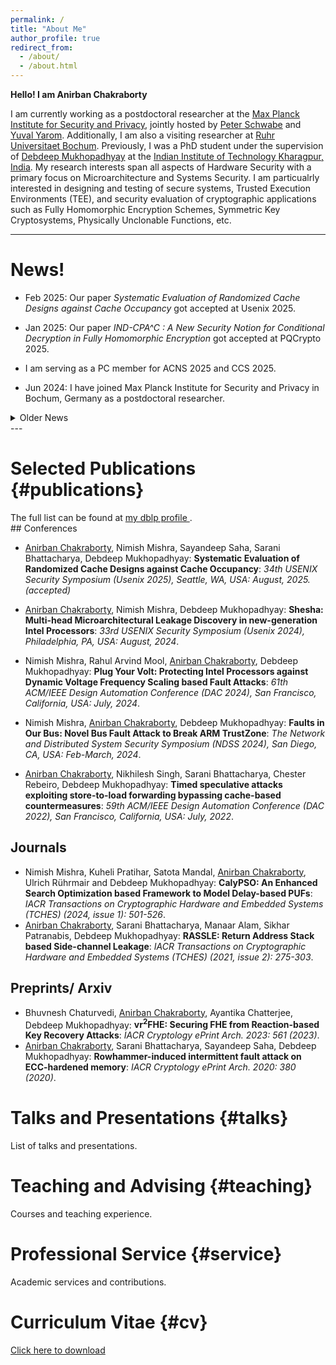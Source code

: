 ```yaml
---
permalink: /
title: "About Me"
author_profile: true
redirect_from: 
  - /about/
  - /about.html
---
```


**Hello! I am Anirban Chakraborty**

I am currently working as a postdoctoral researcher at the [Max Planck Institute for Security and Privacy](https://www.mpi-sp.org/), jointly hosted by [Peter Schwabe](https://cryptojedi.org/peter/index.shtml) and [Yuval Yarom](https://yuval.yarom.org/). Additionally, I am also a visiting researcher at [Ruhr Universitaet Bochum](https://informatik.rub.de/en/). Previously, I was a PhD student under the supervision of [Debdeep Mukhopadhyay](https://sites.google.com/view/debdeepmukhopadhyay/home) at the [Indian Institute of Technology Kharagpur, India](https://www.iitkgp.ac.in/). My research interests span all aspects of Hardware Security with a primary focus on Microarchitecture and Systems Security. I am particualrly interested in designing and testing of secure systems, Trusted Execution Environments (TEE), and security evaluation of cryptographic applications such as Fully Homomorphic Encryption Schemes, Symmetric Key Cryptosystems, Physically Unclonable Functions, etc.

***

# News!

* Feb 2025: Our paper  _Systematic Evaluation of Randomized Cache Designs against Cache Occupancy_ got accepted at Usenix 2025.

* Jan 2025: Our paper  _IND-CPA^C : A New Security Notion for Conditional Decryption in Fully Homomorphic Encryption_ got accepted at PQCrypto 2025.

* I am serving as a PC member for ACNS 2025 and CCS 2025.

* Jun 2024: I have joined Max Planck Institute for Security and Privacy in Bochum, Germany as a postdoctoral researcher.

<details>
  <summary> Older News</summary>
  
  - Jan 2024: Completed PhD at Indian Institute of Technology Kharagpur, India.

</details>
 ---
 
# Selected Publications {#publications}
<div class="wordwrap">The full list can be found at <a href="https://dblp.org/pid/73/2286-3.html" target="_blank">my dblp profile <i class="fas fa-external-link-alt"></i></a>.</div>
## Conferences

- <u>Anirban Chakraborty</u>, Nimish Mishra, Sayandeep Saha, Sarani Bhattacharya, Debdeep Mukhopadhyay: **Systematic Evaluation of Randomized Cache Designs against Cache Occupancy**: _34th USENIX Security Symposium (Usenix 2025), Seattle, WA, USA: August, 2025. (accepted)_

- <u>Anirban Chakraborty</u>, Nimish Mishra, Debdeep Mukhopadhyay: **Shesha: Multi-head Microarchitectural Leakage Discovery in new-generation Intel Processors**: _33rd USENIX Security Symposium (Usenix 2024), Philadelphia, PA, USA: August, 2024_.

- Nimish Mishra, Rahul Arvind Mool, <u>Anirban Chakraborty</u>, Debdeep Mukhopadhyay: **Plug Your Volt: Protecting Intel Processors against Dynamic Voltage Frequency Scaling based Fault Attacks**: _61th ACM/IEEE Design Automation Conference (DAC 2024), San Francisco, California, USA: July, 2024_.

- Nimish Mishra, <u>Anirban Chakraborty</u>, Debdeep Mukhopadhyay: **Faults in Our Bus: Novel Bus Fault Attack to Break ARM TrustZone**: _The Network and Distributed System Security Symposium (NDSS 2024), San Diego, CA, USA: Feb-March, 2024_.

- <u>Anirban Chakraborty</u>, Nikhilesh Singh, Sarani Bhattacharya, Chester Rebeiro, Debdeep Mukhopadhyay: **Timed speculative attacks exploiting store-to-load forwarding bypassing cache-based countermeasures**: _59th ACM/IEEE Design Automation Conference (DAC 2022), San Francisco, California, USA: July, 2022_.


## Journals

-  Nimish Mishra, Kuheli Pratihar, Satota Mandal, <u>Anirban Chakraborty</u>, Ulrich Rührmair and Debdeep Mukhopadhyay: **CalyPSO: An Enhanced Search Optimization based Framework to Model Delay-based PUFs**: _IACR Transactions on Cryptographic Hardware and Embedded Systems (TCHES) (2024, issue 1): 501-526_.
- <u>Anirban Chakraborty</u>, Sarani Bhattacharya, Manaar Alam, Sikhar Patranabis, Debdeep Mukhopadhyay: **RASSLE: Return Address Stack based Side-channel Leakage**: _IACR Transactions on Cryptographic Hardware and Embedded Systems (TCHES) (2021, issue 2): 275-303_.


## Preprints/ Arxiv

- Bhuvnesh Chaturvedi, <u>Anirban Chakraborty</u>, Ayantika Chatterjee, Debdeep Mukhopadhyay: **vr<sup>2</sup>FHE: Securing FHE from Reaction-based Key Recovery Attacks**: _IACR Cryptology ePrint Arch. 2023: 561 (2023)_.
- <u>Anirban Chakraborty</u>, Sarani Bhattacharya, Sayandeep Saha, Debdeep Mukhopadhyay: **Rowhammer-induced intermittent fault attack on ECC-hardened memory**: _IACR Cryptology ePrint Arch. 2020: 380 (2020)_.

# Talks and Presentations {#talks}
List of talks and presentations.

# Teaching and Advising {#teaching}
Courses and teaching experience.

# Professional Service {#service}
Academic services and contributions.

# Curriculum Vitae {#cv}
[Click here to download](files/CV.pdf)
